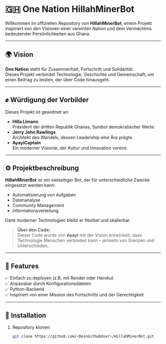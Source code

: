# 🇬🇭 One Nation HillahMinerBot

Willkommen im offiziellen Repository von **HillahMinerBot**, einem Projekt inspiriert von den Visionen einer vereinten Nation und dem Vermächtnis bedeutender Persönlichkeiten aus Ghana.

---

## 🌍 Vision

**One Nation** steht für Zusammenhalt, Fortschritt und Solidarität.  
Dieses Projekt verbindet Technologie, Geschichte und Gemeinschaft, um einen Beitrag zu leisten, der über Code hinausgeht.

---

## ✊ Würdigung der Vorbilder

Dieses Projekt ist gewidmet an:
- **Hilla Limann**  
  Präsident der dritten Republik Ghanas, Symbol demokratischer Werte.
- **Jerry John Rawlings**  
  Architekt des Wandels, dessen Leadership eine Ära prägte.
- **AyayiCaptain**  
  Ein moderner Visionär, der Kultur und Innovation vereint.

---

## ⚙️ Projektbeschreibung

**HillahMinerBot** ist ein vielseitiger Bot, der für unterschiedliche Zwecke eingesetzt werden kann:
- Automatisierung von Aufgaben
- Datenanalyse
- Community Management
- Informationsverteilung

Dank moderner Technologien bleibt er flexibel und skalierbar.

> **Über den Code:**  
> Dieser Code wurde von **Ayayi** mit der Vision entwickelt, dass Technologie Menschen verbinden kann – jenseits von Grenzen und Unterschieden.

---

## 🚀 Features
✅ Einfach zu deployen (z.B. mit Render oder Heroku)  
✅ Anpassbar durch Konfigurationsdateien  
✅ Python-Backend  
✅ Inspiriert von einer Mission des Fortschritts und der Gerechtigkeit

---

## 💾 Installation

1. Repository klonen:
   ```bash
   git clone https://github.com/<DeinGithubUser>/HillahMinerBot.git
